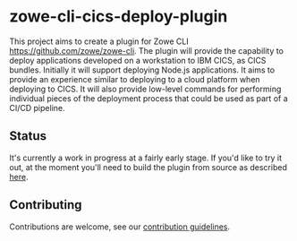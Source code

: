 # zowe-cli-cics-deploy-plugin
This project aims to create a plugin for Zowe CLI https://github.com/zowe/zowe-cli.  The plugin will provide the capability to deploy applications developed on a workstation to IBM CICS, as CICS bundles. Initially it will support deploying Node.js applications.  It aims to provide an experience similar to deploying to a cloud platform when deploying to CICS.  It will also provide low-level commands for performing individual pieces of the deployment process that could be used as part of a CI/CD pipeline.

## Status
It's currently a work in progress at a fairly early stage. If you'd like to try it out, at the moment you'll need to build the plugin from source as described [here](docs/tutorials/Setup.md). 

## Contributing
Contributions are welcome, see our [contribution guidelines](CONTRIBUTING.md).  
## 
